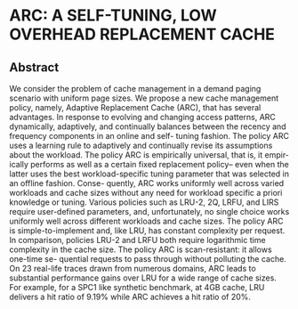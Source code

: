 # ARC: A SELF-TUNING, LOW OVERHEAD REPLACEMENT CACHE

## Abstract

We consider the problem of cache management
in a demand paging scenario with uniform page sizes. We
propose a new cache management policy, namely, Adaptive
Replacement Cache (ARC), that has several advantages.
In response to evolving and changing access patterns, ARC
dynamically, adaptively, and continually balances between the
recency and frequency components in an online and self-
tuning fashion. The policy ARC uses a learning rule to
adaptively and continually revise its assumptions about the
workload.
The policy ARC is empirically universal, that is, it empir-
ically performs as well as a certain fixed replacement policy–
even when the latter uses the best workload-specific tuning
parameter that was selected in an offline fashion. Conse-
quently, ARC works uniformly well across varied workloads
and cache sizes without any need for workload specific a
priori knowledge or tuning. Various policies such as LRU-2,
2Q, LRFU, and LIRS require user-defined parameters, and,
unfortunately, no single choice works uniformly well across
different workloads and cache sizes.
The policy ARC is simple-to-implement and, like LRU,
has constant complexity per request. In comparison, policies
LRU-2 and LRFU both require logarithmic time complexity
in the cache size.
The policy ARC is scan-resistant: it allows one-time se-
quential requests to pass through without polluting the cache.
On 23 real-life traces drawn from numerous domains, ARC
leads to substantial performance gains over LRU for a wide
range of cache sizes. For example, for a SPC1 like synthetic
benchmark, at 4GB cache, LRU delivers a hit ratio of 9.19%
while ARC achieves a hit ratio of 20%.
